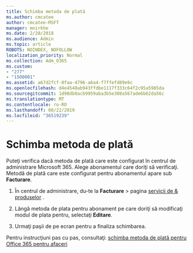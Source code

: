 ```yaml
---
title: Schimba metoda de plată
ms.author: cmcatee
author: cmcatee-MSFT
manager: mnirkhe
ms.date: 2/20/2018
ms.audience: Admin
ms.topic: article
ROBOTS: NOINDEX, NOFOLLOW
localization_priority: Normal
ms.collection: Adm_O365
ms.custom:
- "277"
- "1500001"
ms.assetid: a67d2fcf-0faa-4796-a6a4-f7ffefd89e9c
ms.openlocfilehash: d4e4548ab943ffdbe1117f333c64f2c95a5985da
ms.sourcegitcommit: 1d98db8acb9959aba3b5e308a567ade6b62da56c
ms.translationtype: MT
ms.contentlocale: ro-RO
ms.lasthandoff: 08/22/2019
ms.locfileid: "36519239"
---
```

# <a name="change-payment-method"></a>Schimba metoda de plată

Puteţi verifica dacă metoda de plată care este configurat în centrul de administrare Microsoft 365. Alege abonamentul care doriţi să verificaţi. Metodă de plată care este configurat pentru abonamentul apare sub **Facturare**. 
  
1. În centrul de administrare, du-te la **Facturare** \> pagina [servicii de & produselor](https://go.microsoft.com/fwlink/p/?linkid=842054) .

2. Lângă metoda de plata pentru abonament pe care doriţi să modificaţi modul de plata pentru, selectaţi **Editare**.

3. Urmaţi paşii de pe ecran pentru a finaliza schimbarea.

Pentru instrucţiuni pas cu pas, consultaţi: [schimba metoda de plată pentru Office 365 pentru afaceri](https://docs.microsoft.com/office365/admin/subscriptions-and-billing/change-payment-method)